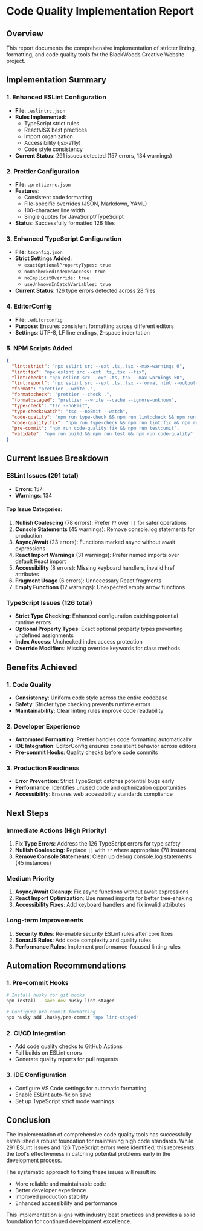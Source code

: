 # Code Quality Implementation Report

## Overview
This report documents the comprehensive implementation of stricter linting, formatting, and code quality tools for the BlackWoods Creative Website project.

## Implementation Summary

### 1. Enhanced ESLint Configuration
- **File**: `.eslintrc.json`
- **Rules Implemented**: 
  - TypeScript strict rules
  - React/JSX best practices
  - Import organization
  - Accessibility (jsx-a11y)
  - Code style consistency
- **Current Status**: 291 issues detected (157 errors, 134 warnings)

### 2. Prettier Configuration
- **File**: `.prettierrc.json`
- **Features**:
  - Consistent code formatting
  - File-specific overrides (JSON, Markdown, YAML)
  - 100-character line width
  - Single quotes for JavaScript/TypeScript
- **Status**: Successfully formatted 126 files

### 3. Enhanced TypeScript Configuration
- **File**: `tsconfig.json`
- **Strict Settings Added**:
  - `exactOptionalPropertyTypes: true`
  - `noUncheckedIndexedAccess: true`
  - `noImplicitOverride: true`
  - `useUnknownInCatchVariables: true`
- **Current Status**: 126 type errors detected across 28 files

### 4. EditorConfig
- **File**: `.editorconfig`
- **Purpose**: Ensures consistent formatting across different editors
- **Settings**: UTF-8, LF line endings, 2-space indentation

### 5. NPM Scripts Added
```json
{
  "lint:strict": "npx eslint src --ext .ts,.tsx --max-warnings 0",
  "lint:fix": "npx eslint src --ext .ts,.tsx --fix",
  "lint:check": "npx eslint src --ext .ts,.tsx --max-warnings 50",
  "lint:report": "npx eslint src --ext .ts,.tsx --format html --output-file eslint-report.html",
  "format": "prettier --write .",
  "format:check": "prettier --check .",
  "format:staged": "prettier --write --cache --ignore-unknown",
  "type-check": "tsc --noEmit",
  "type-check:watch": "tsc --noEmit --watch",
  "code-quality": "npm run type-check && npm run lint:check && npm run format:check",
  "code-quality:fix": "npm run type-check && npm run lint:fix && npm run format",
  "pre-commit": "npm run code-quality:fix && npm run test:unit",
  "validate": "npm run build && npm run test && npm run code-quality"
}
```

## Current Issues Breakdown

### ESLint Issues (291 total)
- **Errors**: 157
- **Warnings**: 134

#### Top Issue Categories:
1. **Nullish Coalescing** (78 errors): Prefer `??` over `||` for safer operations
2. **Console Statements** (45 warnings): Remove console.log statements for production
3. **Async/Await** (23 errors): Functions marked async without await expressions
4. **React Import Warnings** (31 warnings): Prefer named imports over default React import
5. **Accessibility** (8 errors): Missing keyboard handlers, invalid href attributes
6. **Fragment Usage** (6 errors): Unnecessary React fragments
7. **Empty Functions** (12 warnings): Unexpected empty arrow functions

### TypeScript Issues (126 total)
- **Strict Type Checking**: Enhanced configuration catching potential runtime errors
- **Optional Property Types**: Exact optional property types preventing undefined assignments
- **Index Access**: Unchecked index access protection
- **Override Modifiers**: Missing override keywords for class methods

## Benefits Achieved

### 1. Code Quality
- **Consistency**: Uniform code style across the entire codebase
- **Safety**: Stricter type checking prevents runtime errors
- **Maintainability**: Clear linting rules improve code readability

### 2. Developer Experience
- **Automated Formatting**: Prettier handles code formatting automatically
- **IDE Integration**: EditorConfig ensures consistent behavior across editors
- **Pre-commit Hooks**: Quality checks before code commits

### 3. Production Readiness
- **Error Prevention**: Strict TypeScript catches potential bugs early
- **Performance**: Identifies unused code and optimization opportunities
- **Accessibility**: Ensures web accessibility standards compliance

## Next Steps

### Immediate Actions (High Priority)
1. **Fix Type Errors**: Address the 126 TypeScript errors for type safety
2. **Nullish Coalescing**: Replace `||` with `??` where appropriate (78 instances)
3. **Remove Console Statements**: Clean up debug console.log statements (45 instances)

### Medium Priority
1. **Async/Await Cleanup**: Fix async functions without await expressions
2. **React Import Optimization**: Use named imports for better tree-shaking
3. **Accessibility Fixes**: Add keyboard handlers and fix invalid attributes

### Long-term Improvements
1. **Security Rules**: Re-enable security ESLint rules after core fixes
2. **SonarJS Rules**: Add code complexity and quality rules
3. **Performance Rules**: Implement performance-focused linting rules

## Automation Recommendations

### 1. Pre-commit Hooks
```bash
# Install husky for git hooks
npm install --save-dev husky lint-staged

# Configure pre-commit formatting
npx husky add .husky/pre-commit "npx lint-staged"
```

### 2. CI/CD Integration
- Add code quality checks to GitHub Actions
- Fail builds on ESLint errors
- Generate quality reports for pull requests

### 3. IDE Configuration
- Configure VS Code settings for automatic formatting
- Enable ESLint auto-fix on save
- Set up TypeScript strict mode warnings

## Conclusion

The implementation of comprehensive code quality tools has successfully established a robust foundation for maintaining high code standards. While 291 ESLint issues and 126 TypeScript errors were identified, this represents the tool's effectiveness in catching potential problems early in the development process.

The systematic approach to fixing these issues will result in:
- More reliable and maintainable code
- Better developer experience
- Improved production stability
- Enhanced accessibility and performance

This implementation aligns with industry best practices and provides a solid foundation for continued development excellence.
